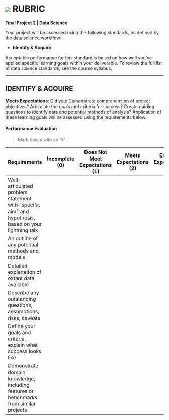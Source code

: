 # ![](https://ga-dash.s3.amazonaws.com/production/assets/logo-9f88ae6c9c3871690e33280fcf557f33.png) RUBRIC
**Final Project 2 | Data Science** 	 						

Your project will be assessed using the following standards, as defined by the data science workflow:

- **Identify & Acquire**

Acceptable performance for this standard is based on how well you've applied specific learning goals within your deliverable. To review the full list of data science standards, see the course syllabus.

---

## IDENTIFY & ACQUIRE
**Meets Expectations**: Did you: Demonstrate comprehension of project objectives? Articulate the goals and criteria for success? Create guiding questions to identify data and potential methods of analysis? Application of these learning goals will be assessed using the requirements below:

#### Performance Evaluation
> Mark boxes with an 'X'

| Requirements                             | Incomplete (0) | Does Not Meet Expectations (1) | Meets Expectations (2) | Exceeds Expectations (3) |
| ---------------------------------------- | -------------- | ------------------------------ | ---------------------- | ------------------------ |
| Well-articulated problem statement with "specific aim" and hypothesis, based on your lightning talk |                |                                |                        |                          |
| An outline of any potential methods and models |                |                                |                        |                          |
| Detailed explanation of extant data available |                |                                |                        |                          |
| Describe any outstanding questions, assumptions, risks, caveats |                |                                |                        |                          |
| Define your goals and criteria, explain what success looks like |                |                                |                        |                          |
| Demonstrate domain knowledge, including features or benchmarks from similar projects |                |                                |                        |                          |
